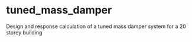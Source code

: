 # tuned_mass_damper
Design and response calculation of a tuned mass damper system for a 20 storey building
